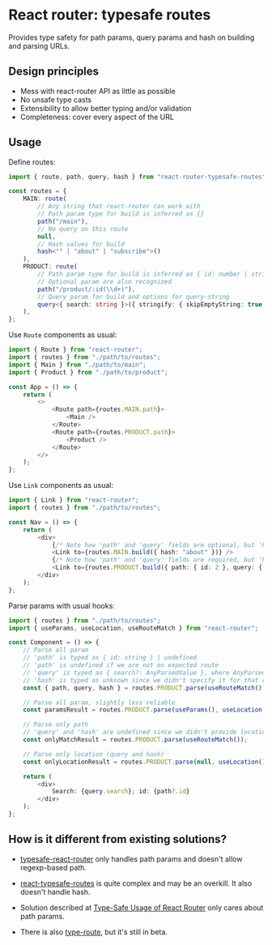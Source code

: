 # React router: typesafe routes

Provides type safety for path params, query params and hash on building and parsing URLs.

## Design principles

-   Mess with react-router API as little as possible
-   No unsafe type casts
-   Extensibility to allow better typing and/or validation
-   Completeness: cover every aspect of the URL

## Usage

Define routes:

```typescript
import { route, path, query, hash } from "react-router-typesafe-routes";

const routes = {
    MAIN: route(
        // Any string that react-router can work with
        // Path param type for build is inferred as {}
        path("/main"),
        // No query on this route
        null,
        // Hash values for build
        hash<"" | "about" | "subscribe">()
    ),
    PRODUCT: route(
        // Path param type for build is inferred as { id: number | string | boolean }
        // Optional param are also recognized
        path("/product/:id(\\d+)"),
        // Query param for build and options for query-string
        query<{ search: string }>({ stringify: { skipEmptyString: true } })
    ),
};
```

Use `Route` components as usual:

```typescript jsx
import { Route } from "react-router";
import { routes } from "./path/to/routes";
import { Main } from "./path/to/main";
import { Product } from "./path/to/product";

const App = () => {
    return (
        <>
            <Route path={routes.MAIN.path}>
                <Main />
            </Route>
            <Route path={routes.PRODUCT.path}>
                <Product />
            </Route>
        </>
    );
};
```

Use `Link` components as usual:

```typescript jsx
import { Link } from "react-router";
import { routes } from "./path/to/routes";

const Nav = () => {
    return (
        <div>
            {/* Note how 'path' and 'query' fields are optional, but 'hash' is required */}
            <Link to={routes.MAIN.build({ hash: "about" })} />
            {/* Note how 'path' and 'query' fields are required, but 'hash' is optional */}
            <Link to={routes.PRODUCT.build({ path: { id: 2 }, query: { search: "" } })} />
        </div>
    );
};
```

Parse params with usual hooks:

```typescript jsx
import { routes } from "./path/to/routes";
import { useParams, useLocation, useRouteMatch } from "react-router";

const Component = () => {
    // Parse all param
    // 'path' is typed as { id: string } | undefined
    // 'path' is undefined if we are not on expected route
    // 'query' is typed as { search?: AnyParsedValue }, where AnyParsedValue is anything that can come from query-string
    // 'hash' is typed as unknown since we didn't specify it for that route
    const { path, query, hash } = routes.PRODUCT.parse(useRouteMatch(), useLocation());

    // Parse all param, slightly less reliable
    const paramsResult = routes.PRODUCT.parse(useParams(), useLocation());

    // Parse only path
    // 'query' and 'hash' are undefined since we didn't provide location
    const onlyMatchResult = routes.PRODUCT.parse(useRouteMatch());

    // Parse only location (query and hash)
    const onlyLocationResult = routes.PRODUCT.parse(null, useLocation());

    return (
        <div>
            Search: {query.search}; id: {path?.id}
        </div>
    );
};
```

## How is it different from existing solutions?

-   [typesafe-react-router](https://www.npmjs.com/package/typesafe-react-router) only handles path params and doesn't allow regexp-based path.

-   [react-typesafe-routes](https://www.npmjs.com/package/react-typesafe-routes) is quite complex and may be an overkill. It also doesn't handle hash.

-   Solution described at [Type-Safe Usage of React Router](https://dev.to/0916dhkim/type-safe-usage-of-react-router-5c44) only cares about path params.

-   There is also [type-route](https://www.npmjs.com/package/type-route), but it's still in beta.
